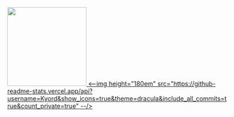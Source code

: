 <div>
<a href="https://github.com/Kyord">
<img height="180em" src="https://github-readme-stats.vercel.app/api/top-langs/?username=Kyord&layout=compact&langs_count=7&theme=dracula"/>
<--img height="180em" src="https://github-readme-stats.vercel.app/api?username=Kyord&show_icons=true&theme=dracula&include_all_commits=true&count_private=true" --/>
</div>
